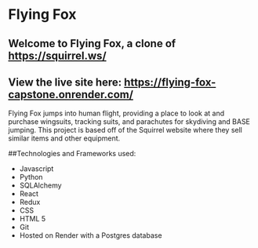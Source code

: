 # Flying Fox

## Welcome to Flying Fox, a clone of https://squirrel.ws/

## View the live site here: https://flying-fox-capstone.onrender.com/

Flying Fox jumps into human flight, providing a place to look at and purchase wingsuits, tracking suits, and parachutes for skydiving and BASE jumping. This project is based off of the Squirrel website where they sell similar items and other equipment.

##Technologies and Frameworks used:
- Javascript
- Python
- SQLAlchemy
- React
- Redux
- CSS
- HTML 5
- Git
- Hosted on Render with a Postgres database

